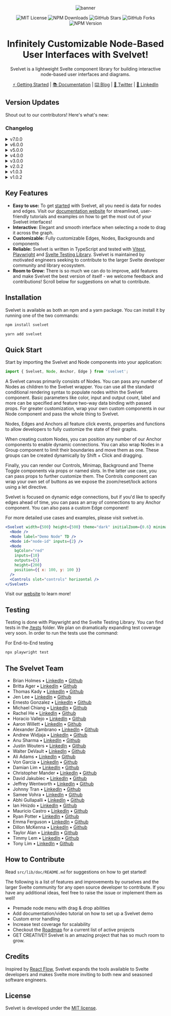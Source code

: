 <div align="center">

![banner](https://i.imgur.com/pBFsJxa.png)

![MIT License](https://img.shields.io/badge/license-MIT-%23fb7182)
![NPM Downloads](https://img.shields.io/npm/dt/svelvet?color=%23fb7182&label=downloads)
![GitHub Stars](https://img.shields.io/github/stars/open-source-labs/svelvet?color=%23fb7182)
![GitHub Forks](https://img.shields.io/github/forks/open-source-labs/Svelvet?color=%23fb7182)
![NPM Version](https://img.shields.io/npm/v/svelvet?color=%23fb7182&label=version)

# Infinitely Customizable Node-Based User Interfaces with Svelvet!

Svelvet is a lightweight Svelte component library for building interactive node-based user interfaces and diagrams.

[⚡ Getting Started](https://svelvet.mintlify.app/getting-started/installation) | [📚 Documentation](https://svelvet.mintlify.app) | [⌨️ Blog](https://medium.com/@MauricioACastro/svelvet-4-0-the-power-of-html-is-now-inside-your-nodes-3d96823096e3) | [💬 Twitter](https://twitter.com/SvelvetOSLabs) | [💼 LinkedIn](https://www.linkedin.com/company/svelvet/)

</div>

## Version Updates

Shout out to our contributors! Here's what's new:

### Changelog

<details><summary>v7.0.0</summary>
<ul>
    <li>Changed primary API. Developers now pass Node and other exposed components directly as children to Svelvet</li>
    <li>Added the ability to specify Anchors as inputs, outputs or any, enabling connection logic and "directionality" of Edge curvature</li>
    <li>Added the ability to dynamically attach/reattach Edges</li>
     <li>All new Anchor component that developers can add anywhere within custom nodes. Can be wrapped around custom anchor elements or customized via props</li>
    <li>All new Edge component for developer customization</li>
    <li>All new Node component for developer customization</li>
    <li>Added ability to rotate nodes via the top left corner</li>
      <li>All new Resizer component used when composing custom nodes</li>
     <li>Improved reliability and DX around Edge click events</li>
    <li>Node connections can be specified at the Node or Anchor level. Improved flexibility of input options</li>
    <li>Improved consistency of touch events on mobile devices. Added touch support for controls component</li>
    <li>Nodes and Edges no longer require specified IDs. Defaults to incrementing value</li>
    <li>Added Controls component with zoom, reset, lock and unhide functionality plus the ability to pass custom control buttons as children</li>
     <li>Added the ability to specify an arbitrary number of Anchors on default nodes</li>
      <li>Added z-index stacking logic when interacting with Nodes</li>
    <li>Improved step path algorithm, which now connects Anchors regardless of their position. Exposed corner radius as prop</li>
    <li>Added keyboard navigation to canvas when focused</li>
    <li>Added selection box functionality via Shift + Click. Color can be controlled via the selectionColor prop on the Svelvet component.</li>
    <li>Added node grouping functionality via Shift + CMD + Click</li>
    <li>Added the ability to pass custom edges at the Graph, Node and Anchor level</li>
    <li>No longer required to pass width/height to Svelvet component. Will fill wrapping container by default</li>
    <li>Added the ability to specify canvas/node direction as top-down TD or left-right LR. Controls placement of input/output anchors on default nodes</li>
    <li>All new Minimap component that accepts props for placement, dimensions and styling the background and nodes (defaults to node color) and features dramatically improved tracking/visualization plus the ability to hide nodes</li>
    <li>All new Theme Toggle component that can toggle between a main and alt theme</li>
    <li>Enabled two way data binding for some parameters when creating default Nodes</li>
    <li>All new Background component allowing customization of grid size and color</li>
    <li>Exposed custom events on the Node component for on:nodeClicked, on:connection and on:disconnection that developers can listen for when implementing custom nodes</li>
    <li>Added theme prop to Svelvet component. Defaults to light. Accepts parameters like "dark", "purple", "parchment"</li>
    <li>Removed frontend website code from library repository</li>
    <li>Added E2E tests using Playwright</li>
    <li>Simplified bezier curve logic and added the ability to specify anchor "direction"</li>
    <li>Added ability to parse Mermaid strings into node graphs + edges</li>
    <li>Added a series of accessible input components (Slider, RadioGroup, TextField, ColorWheel) that can be composed in custom nodes and are linked with our data flow system</li>
    <li>Library now features 100% TypeScript coverage and fully exported types</li>
    <li>Removed D3-zoom dependency</li>
    <li>Removed redundant window and event listeners</li>
    <li>Added dynamic data flow/state management system that tracks Anchor connections</li>
    <li>Updated home page to include newest collaborators</li>
    <li>Temporarily removed dynamic anchor logic due to library re-write. May re-add</li>
    <li>Made progress on restoring graph state from local storage. Coming soon!</li>
</ul>
</details>

<details><summary>v6.0.0</summary>
<ul>
  <li>Added adaptive anchors. Anchors now automatically arrange themselves in an aesthetically pleasing way without user input. Adaptive anchors are now the default anchor mode.</li>
  <li>Added dynamic anchors. Anchors now automatically shift position when nodes are moved to preserve aesthetics.</li>
  <li>Added custom positioning of anchors. Users are able to specify custom positions of anchors using callbacks</li>
  <li>Added accessibiilty features for edges. Edges now highlight on hover to make edge interactions easier.</li>
  <li>Added functionality to resize nodes by dragging their bottom-right corner</li>
  <li>Added custom classes for edges to allow for uniform styling</li>
  <li>Added click event for edges that execute a user-defined callback</li>
  <li>Added functionality to edit edges by right-clicking on a node to bring up a modal</li>
  <li>Added feature to expand and collapse tree nodes. 
  <li>Updated documentation page on website to include new features</li>
  <li>Updated home page to include newest collaborators</li>
  <li>Solved github issue #s: </li>
</ul>
</details>

<details><summary>v5.0.0</summary>
<ul>
  <li>Now compatible with Safari (5.0.7 update)</li>
  <li>Added interactive node linking & creation</li>
  <li>Added ability to load custom Svelte components as nodes</li>
  <li>Added an optional minimap that allows you to visualize larger diagrams</li>
  <li>Added progammatic initial zoom and location</li>
  <li>Added custom classes for nodes to allow for uniform styling</li>
  <li>Added a feature that allows you to export and import diagrams</li>
  <li>Added an optional boundary to the diagram</li>
  <li>Added functionality to edit nodes by right-clicking on a node to bring up a modal</li>
  <li>Added an optional feature that allows users to delete nodes</li>
  <li>NOTE: Please make sure to give nodes and edges unique IDs to prevent forEach key duplicate error!</li>
  <li>Solved github issue #s: 65, 78, 80, 81, 85, 86, 104, 105, 146, 147, 148, 151, 153, 158</li>
  <li>Updated documentation page on website to include new features</li>
  <li>Updated home page to include newest collaborators</li>
</ul>
</details>
<details><summary>v4.0.0</summary>
<ul>
  <li>Added ability to include HTML in inside of nodes (i.e. videos, sounds, etc)</li>
  <li>Added NPM Package folder in root directory of GitHub repo</li>
  <li>this folder is used for adding changes to library & pushing updates to NPM; included here to have version control through GitHub</li>
  <li>Added snap-to-grid functionality for use during runtime in the canvas (GitHub Issue 107)</li>
  <li>Corrected issue where nodes become magnetized when moved outside of the visible canvas boundaries (GitHub Issues 120 & 125)</li>
  <li>Removed unused dotenv & node.env dependency from NPM Package package.json (GitHub Issue 118)</li>
  <li>Moved all dependancies in devDependancies to regular dependancies object, except for d3-zoom which is used by the client during runtime</li>
  <li>Added group nodes functionality</li>
  <li>Updated main website page to include newest set of collaborators</li>
  <li>Added CSS option for canvas background</li>
  <li>Added documentation for HTML in nodes, snap-to-grid, canvas background coloring, and node grouping to website documents</li>
  <li>General refactoring throughout application to improve responsiveness and decrease size</li>
  <li>Created documentation to assist future developers in understanding the flow of data in Svelvet and provide list of potential updates/upgrades</li>
</ul>
</details>
<details><summary>v3.0.0</summary>
<ul>
  <li>Added right-click context menu functionality on REPL playground page</li>
  <li>Added capability to add custom nodes and edges via context menu</li>
  <li>Added custom node/edge shortcuts for optimized user experience</li>
  <li>Incorporated dynamic addition of custom node/edge via predictive algorithm</li>
  <li>Added ability to copy text from code editor</li>
  <li>Node diagrams now have the option to be fixed in place</li>
  <li>Added tutorial overlay for REPL playground page</li>
  <li>Added ability to access quick view documentation via popup modal</li>
  <li>Updated documentation to allow easier contributor access('.env' file setup)</li>
  <li>Updated Community link on website to redirect to Svelvet thread on Stackoverflow</li>
  <li>Implemented skeleton codebase for a Community Forum with full database/route accessibility(for future contributors)</li>
</ul>
</details>
<details><summary>v2.0.2</summary>
<ul>
  <li>Added left and right anchor points</li>
  <li>Added step and smoothstep edge types</li>
  <li>Incorporated mixed edge functionality</li>
  <li>Refactored how edge text and labels render for every edge</li>
  <li>Fixed D3Zoom bias bug</li>
  <li>Expanded styling options, including label color, label background, and edge color</li>
  <li>Nodes are now able to contain images and will render differently based on the presence of label text</li>
  <li>Nodes are now draggable on touch screens and reposition themselves to center on your touch</li>
  <li>Implemented data reactivity</li>
  <li>Expanded TypeScripting</li>
  <li>Added E2E testing using Cypress</li>
  <li>Expanded unit tests</li>
  <li>Added a REPL to our documentation site</li>
  <li>Added SQL database to our REPL</li>
  <li>Added GitHub OAuth to enable users to save their custom diagrams created in our new REPL</li>
  <li>Expanded documentation for new features</li>
  <li>Added full CI/CD pipeline</li>
</ul>
</details>
<details><summary>v1.0.3</summary>
<ul>
  <li>Fixed bug with running tests</li>
  <li>Added ability to render multiple unique Svelvet components</li>
  <li>Added a 'clickCallback' customization option for nodes</li>
</ul>
</details>
<details><summary>v1.0.2</summary>
<ul>
  <li>Fixed bug with importing types for TypeScript applications</li>
  <li>Added a 'borderRadius' customization option for nodes</li>
  <li>Fixed SVG zoom/pan bug (zoom/pan is now limited to Svelvet component only)</li>
</ul>
</details>

## Key Features

- **Easy to use:** To get [started](https://svelvet.mintlify.app/getting-started/installation) with Svelvet, all you need is data for nodes and edges. Visit our [documentation website](https://svelvet.mintlify.app/) for streamlined, user-friendly tutorials and examples on how to get the most out of your Svelvet interfaces!
- **Interactive:** Elegant and smooth interface when selecting a node to drag it across the graph.
- **Customizable:** Fully customizable Edges, Nodes, Backgrounds and components
- **Reliable:** Svelvet is written in TypeScript and tested with [Vitest](https://vitest.dev/), [Playwright](https://www.playwright.dev/) and [Svelte Testing Library](https://testing-library.com/docs/svelte-testing-library/intro/). Svelvet is maintained by motivated engineers seeking to contribute to the larger Svelte developer community and library ecosystem.
- **Room to Grow:** There is so much we can do to improve, add features and make Svelvet the best version of itself - we welcome feedback and contributions! Scroll below for suggestions on what to contribute.

## Installation

Svelvet is available as both an npm and a yarn package. You can install it by running one of the two commands:

```bash
npm install svelvet
```

```bash
yarn add svelvet
```

## Quick Start

Start by importing the Svelvet and Node components into your application:

```js
import { Svelvet, Node, Anchor, Edge } from 'svelvet';
```

A Svelvet canvas primarily consists of Nodes. You can pass any number of Nodes as children to the Svelvet wrapper. You can use all the standard conditional rendering syntax to populate nodes within the Svelvet component. Basic parameters like color, input and output count, label and more can be specified and feature two-way data binding with passed props. For greater customization, wrap your own custom components in our Node component and pass the whole thing to Svelvet.

Nodes, Edges and Anchors all feature click events, properties and functions to allow developers to fully customize the state of their graphs.

When creating custom Nodes, you can position any number of our Anchor components to enable dynamic connections. You can also wrap Nodes in a Group component to limit their boundaries and move them as one. These groups can be created dynamically by Shift + Click and dragging.

Finally, you can render our Controls, Minimap, Background and Theme Toggle components via props or named slots. In the latter use case, you can pass props to further customize them. The Controls component can wrap your own set of buttons as we expose the zoom/reset/lock actions using a let directive.

Svelvet is focused on dynamic edge connections, but if you'd like to specify edges ahead of time, you can pass an array of connections to any Anchor component. You can also pass a custom Edge component!

For more detailed use cases and examples, please visit svelvet.io.

```jsx
<Svelvet width={500} height={500} theme="dark" initialZoom={0.6} minimap>
  <Node />
  <Node label="Demo Node" TD />
  <Node id="node-id" inputs={2} />
  <Node
    bgColor="red"
    inputs={10}
    outputs={5}
    height={200}
    position={{ x: 100, y: 100 }}
  />
  <Controls slot="controls" horizontal />
</Svelvet>
```

Visit our [website](https://svelvet.io) to learn more!

## Testing

Testing is done with Playwright and the Svelte Testing Library. You can find tests in the [/tests](https://github.com/open-source-labs/Svelvet/tree/main/test) folder. We plan on dramatically expanding test coverage very soon. In order to run the tests use the command:

For End-to-End testing

```bash
npx playwright test
```

## The Svelvet Team

- Brian Holmes • [LinkedIn](https://www.linkedin.com/in/briangregoryholmes/) • [Github](https://github.com/briangregoryholmes)
- Britta Ager • [LinkedIn](https://www.linkedin.com/in/britta-ager-84394a129) • [Github](https://github.com/bkager)
- Thomas Kady • [LinkedIn](https://www.linkedin.com/in/thomas-kady-45725b149) • [Github](https://github.com/thomaskady)
- Jen Lee • [LinkedIn](https://www.linkedin.com/in/jenleesj) • [Github](https://github.com/sjjen)
- Ernesto Gonzalez • [LinkedIn](https://www.linkedin.com/in/ernesto-gonzalez123) • [Github](https://github.com/ErnestoGonza)
- Michael Chiang • [LinkedIn](https://www.linkedin.com/in/michael-chiang-84509025b/) • [Github](https://github.com/michael-chiang-dev5)
- Rachel He • [LinkedIn](https://www.linkedin.com/in/rachel-he-8200563b/) • [Github](https://github.com/rachelheplus)
- Horacio Vallejo • [LinkedIn](https://www.linkedin.com/in/horacio-vallejo-100643187/) • [Github](https://github.com/horaciovallejo)
- Aaron Willett • [LinkedIn](https://www.linkedin.com/in/awillettnyc/) • [Github](https://github.com/awillettnyc)
- Alexander Zambrano • [LinkedIn](https://www.linkedin.com/in/alexander-z-8b7716b0/) • [Github](https://github.com/azambran21)
- Andrew Widjaja • [LinkedIn](https://www.linkedin.com/in/andrew-widjaja/) • [Github](https://github.com/andrew-widjaja)
- Anu Sharma • [LinkedIn](https://www.linkedin.com/in/anu-sharma-6936a686/) • [Github](https://github.com/anulepau)
- Justin Wouters • [LinkedIn](https://www.linkedin.com/in/justinwouters/) • [Github](https://github.com/justinwouters)
- Walter DeVault • [LinkedIn](https://www.linkedin.com/in/walter-devault/) • [Github](https://github.com/TensionCoding)
- Ali Adams • [LinkedIn](https://www.linkedin.com/in/alimadams/) • [Github](https://github.com/AliA12336)
- Von Garcia • [LinkedIn](https://www.linkedin.com/in/gerard-von-g-3964bb160/) • [Github](https://github.com/vongarcia97)
- Damian Lim • [LinkedIn](https://www.linkedin.com/in/lim-damian/) • [Github](https://github.com/limd96)
- Christopher Mander • [LinkedIn](https://www.linkedin.com/in/christopher-mander/) • [Github](https://github.com/cpmander)
- David Jakubiec • [LinkedIn](https://www.linkedin.com/in/david-jakubiec-16783384/) • [Github](https://github.com/davidjakubiec)
- Jeffrey Wentworth • [LinkedIn](https://www.linkedin.com/in/jeffreywentworth/) • [Github](https://github.com/jeffreywentworth)
- Johnny Tran • [LinkedIn](https://www.linkedin.com/in/tranpjohnny/) • [Github](https://github.com/JTraan)
- Samee Vohra • [LinkedIn](https://www.linkedin.com/in/sameev/) • [Github](https://github.com/sameev)
- Abhi Gullapalli • [LinkedIn](https://www.linkedin.com/in/viswa-gullapalli-442802253/) • [Github](https://github.com/aubertlone)
- Ian Hnizdo • [LinkedIn](https://www.linkedin.com/in/ian-hnizdo/) • [Github]()
- Mauricio Castro • [LinkedIn](https://www.linkedin.com/in/mauricioacastro/) • [Github](https://github.com/sher85)
- Ryan Potter • [LinkedIn](https://www.linkedin.com/in/ryan-potter-0105b6100) • [Github](https://github.com/rpotter0811)
- Emma Ferguson • [LinkedIn](https://www.linkedin.com/in/emma-ferguson-33858725a/) • [Github](https://github.com/emmanotly)
- Dillon McKenna • [LinkedIn](https://www.linkedin.com/in/dillon-mckenna/) • [Github](https://github.com/dmckenna44)
- Taylor Alan • [LinkedIn](https://www.linkedin.com/in/taylor-alan-026a49226/) • [Github](https://github.com/taylien96)
- Timmy Lem • [LinkedIn](https://www.linkedin.com/in/timmy-lem/) • [Github](https://github.com/timmylem01)
- Tony Lim • [LinkedIn](https://www.linkedin.com/in/tonylim467/) • [Github](https://github.com/tonyy467)

## How to Contribute

Read `src/lib/doc/README.md` for suggestions on how to get started!

The following is a list of features and improvements by ourselves and the larger Svelte community for any open source developer to contribute. If you have any additional ideas, feel free to raise the issue or implement them as well!

- Premade node menu with drag & drop abilities
- Add documentation/video tutorial on how to set up a Svelvet demo
- Custom error handling
- Increase test coverage for scalability
- Checkout the [Roadmap](https://svelvet.mintlify.app/roadmap) for a current list of active projects
- GET CREATIVE!! Svelvet is an amazing project that has so much room to grow.

## Credits

Inspired by [React Flow](https://github.com/wbkd/react-flow), Svelvet expands the tools available to Svelte developers and makes Svelte more inviting to both new and seasoned software engineers.

## License

Svelvet is developed under the [MIT license](https://github.com/open-source-labs/Svelvet/blob/main/LICENSE).
